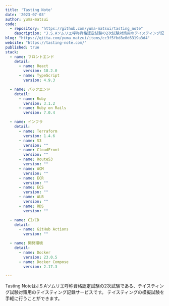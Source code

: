 ```yaml
---
title: 'Tasting Note'
date: '2023-07-03'
author: yuma-matsui
code: 
  - repository: "https://github.com/yuma-matsui/tasting_note"
    description: "J.S.Aソムリエ呼称資格認定試験の2次試験対策用のテイスティング記録サービス。"
blog: "https://qiita.com/yuma_matzui/items/cc3f5fbd8e0d6319a3d4"
website: "https://tasting-note.com/"
published: true
stack:
  - name: フロントエンド
    detail: 
      - name: React
        version: 18.2.0
      - name: TypeScript
        version: 4.9.3

  - name: バックエンド
    detail:
      - name: Ruby
        version: 3.1.2
      - name: Ruby on Rails
        version: 7.0.4

  - name: インフラ
    detail:
      - name: Terraform
        version: 1.4.6
      - name: S3
        version: ""
      - name: CloudFront
        version: ""
      - name: Route53
        version: ""
      - name: ACM
        version: ""
      - name: ECR
        version: ""
      - name: ECS
        version: ""
      - name: ALB
        version: ""
      - name: RDS
        version: ""

  - name: CI/CD
    detail:
      - name: GitHub Actions
        version: ""

  - name: 開発環境
    detail:
      - name: Docker
        version: 23.0.5
      - name: Docker Compose
        version: 2.17.3

---
```

Tasting NoteはJ.S.Aソムリエ呼称資格認定試験の2次試験である、テイスティング試験対策用のテイスティング記録サービスです。 テイスティングの模擬試験を手軽に行うことができます。
